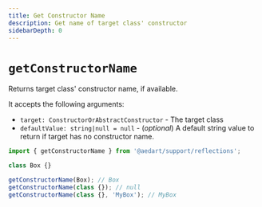 ```yaml
---
title: Get Constructor Name
description: Get name of target class' constructor
sidebarDepth: 0
---
```


# `getConstructorName` <Badge type="tip" text="Available since v0.9" vertical="middle" />

Returns target class' constructor name, if available.

It accepts the following arguments:

- `target: ConstructorOrAbstractConstructor` - The target class
- `defaultValue: string|null = null` - (_optional_) A default string value to return if target has no constructor name.

```js
import { getConstructorName } from '@aedart/support/reflections';

class Box {}

getConstructorName(Box); // Box
getConstructorName(class {}); // null
getConstructorName(class {}, 'MyBox'); // MyBox
```